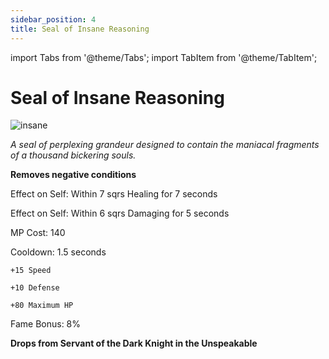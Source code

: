```yaml
---
sidebar_position: 4
title: Seal of Insane Reasoning
---
```


import Tabs from '@theme/Tabs';
import TabItem from '@theme/TabItem';

<Tabs>
  <TabItem value="" label=" " default>

# Seal of Insane Reasoning

![insane](https://vwiki.valorserver.com/api/item/picture/seal%20of%20insane%20reasoning)

<i>A seal of perplexing grandeur designed to contain the maniacal fragments of a thousand bickering souls.</i>

**Removes negative conditions**

Effect on Self: Within 7 sqrs Healing for 7 seconds

Effect on Self: Within 6 sqrs Damaging for 5 seconds

MP Cost: 140 

Cooldown: 1.5 seconds

    +15 Speed
    
    +10 Defense
    
    +80 Maximum HP

Fame Bonus: 8%

**Drops from Servant of the Dark Knight in the Unspeakable**






  </TabItem>
  <TabItem value="Air" label="Air">
